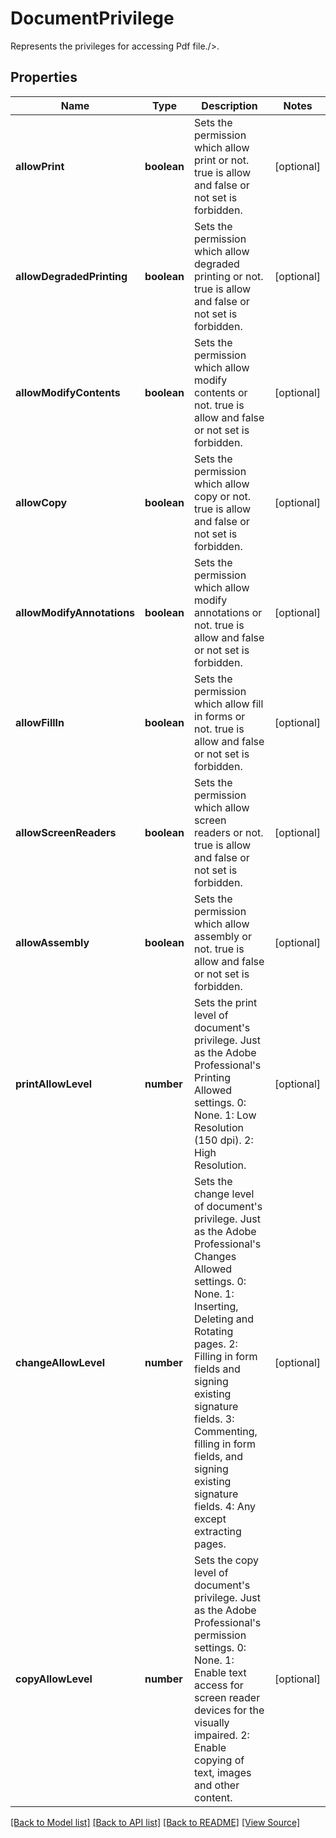 # DocumentPrivilege
Represents the privileges for accessing Pdf file./>.

## Properties
Name | Type | Description | Notes
------------ | ------------- | ------------- | -------------
**allowPrint** | **boolean** | Sets the permission which allow print or not. true is allow and false or not set is forbidden. | [optional]
**allowDegradedPrinting** | **boolean** | Sets the permission which allow degraded printing or not. true is allow and false or not set is forbidden. | [optional]
**allowModifyContents** | **boolean** | Sets the permission which allow modify contents or not. true is allow and false or not set is forbidden. | [optional]
**allowCopy** | **boolean** | Sets the permission which allow copy or not. true is allow and false or not set is forbidden. | [optional]
**allowModifyAnnotations** | **boolean** | Sets the permission which allow modify annotations or not. true is allow and false or not set is forbidden. | [optional]
**allowFillIn** | **boolean** | Sets the permission which allow fill in forms or not. true is allow and false or not set is forbidden. | [optional]
**allowScreenReaders** | **boolean** | Sets the permission which allow screen readers or not. true is allow and false or not set is forbidden. | [optional]
**allowAssembly** | **boolean** | Sets the permission which allow assembly or not. true is allow and false or not set is forbidden. | [optional]
**printAllowLevel** | **number** | Sets the print level of document's privilege. Just as the Adobe Professional's Printing Allowed settings. 0: None. 1: Low Resolution (150 dpi). 2: High Resolution. | [optional]
**changeAllowLevel** | **number** | Sets the change level of document's privilege. Just as the Adobe Professional's Changes Allowed settings. 0: None. 1: Inserting, Deleting and Rotating pages. 2: Filling in form fields and signing existing signature fields. 3: Commenting, filling in form fields, and signing existing signature fields. 4: Any except extracting pages. | [optional]
**copyAllowLevel** | **number** | Sets the copy level of document's privilege. Just as the Adobe Professional's permission settings. 0: None. 1: Enable text access for screen reader devices for the visually impaired. 2: Enable copying of text, images and other content. | [optional]

[[Back to Model list]](../README.md#documentation-for-models) [[Back to API list]](../README.md#documentation-for-api-endpoints) [[Back to README]](../README.md) [[View Source]](../src/models/documentPrivilege.ts)

